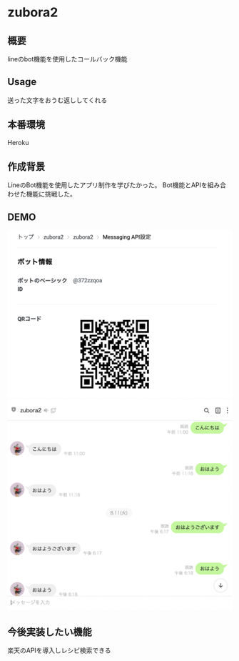# zubora2

## 概要  
lineのbot機能を使用したコールバック機能

## Usage
送った文字をおうむ返ししてくれる

## 本番環境
Heroku

## 作成背景
LineのBot機能を使用したアプリ制作を学びたかった。
Bot機能とAPIを組み合わせた機能に挑戦した。

## DEMO
![zubora2のQR](./line_QR.png)
![コールバック機能トーク例](./line_toke.png)

## 今後実装したい機能
楽天のAPIを導入しレシピ検索できる
